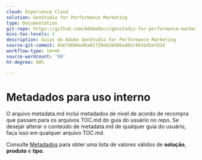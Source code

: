 ```yaml
---
cloud: Experience Cloud
solution: GenStudio for Performance Marketing
type: Documentation
git-repo: https://github.com/AdobeDocs/genstudio-for-performance-marketing.pt-BR
mini-toc-levels: 2
description: Guias do Adobe GenStudio for Performance Marketing
source-git-commit: 8de7d60be46a01729eb20486ad02c9541d5efd2d
workflow-type: tm+mt
source-wordcount: '59'
ht-degree: 88%

---
```



# Metadados para uso interno

O arquivo metadata.md inclui metadados de nível de acordo de recompra que passam para os arquivos TOC.md do guia do usuário no repo. Se desejar alterar o conteúdo de metadata.md de qualquer guia do usuário, faça isso em qualquer arquivo TOC.md.

Consulte [Metadados](https://experienceleague.adobe.com/docs/authoring-guide-exl/using/editing/user-guide-setup/metadata.html?lang=pt-BR) para obter uma lista de valores válidos de **solução**, **produto** e **tipo**.

